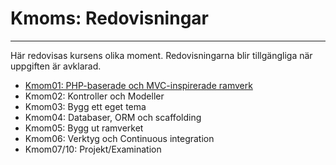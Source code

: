 Kmoms: Redovisningar
====================
---
Här redovisas kursens olika moment. Redovisningarna blir tillgängliga när uppgiften är avklarad.

* [Kmom01: PHP-baserade och MVC-inspirerade ramverk](kmom01 "Uppgift 1")
* Kmom02: Kontroller och Modeller
* Kmom03: Bygg ett eget tema
* Kmom04: Databaser, ORM och scaffolding
* Kmom05: Bygg ut ramverket
* Kmom06: Verktyg och Continuous integration
* Kmom07/10: Projekt/Examination
